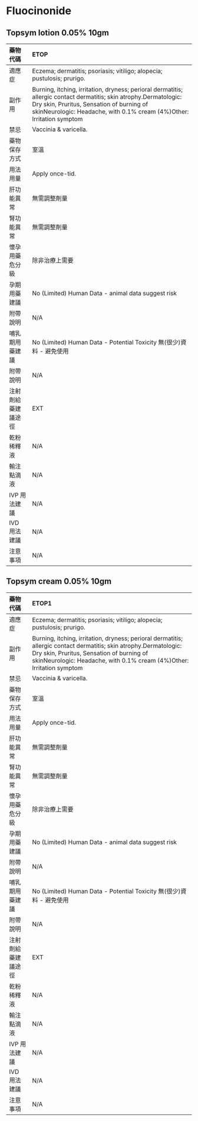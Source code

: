 # Fluocinonide

## Topsym lotion 0.05% 10gm

| 藥物代碼           | ETOP                                                                                                                                                                                                                                    |
|:-------------------|:----------------------------------------------------------------------------------------------------------------------------------------------------------------------------------------------------------------------------------------|
| 適應症             | Eczema; dermatitis; psoriasis; vitiligo; alopecia; pustulosis; prurigo.                                                                                                                                                                 |
| 副作用             | Burning, itching, irritation, dryness; perioral dermatitis; allergic contact dermatitis; skin atrophy.Dermatologic: Dry skin, Pruritus, Sensation of burning of skinNeurologic: Headache, with 0.1% cream (4%)Other: Irritation symptom |
| 禁忌               | Vaccinia & varicella.                                                                                                                                                                                                                   |
| 藥物保存方式       | 室溫                                                                                                                                                                                                                                    |
| 用法用量           | Apply once-tid.                                                                                                                                                                                                                         |
| 肝功能異常         | 無需調整劑量                                                                                                                                                                                                                            |
| 腎功能異常         | 無需調整劑量                                                                                                                                                                                                                            |
| 懷孕用藥危分級     | 除非治療上需要                                                                                                                                                                                                                          |
| 孕期用藥建議       | No (Limited) Human Data - animal data suggest risk                                                                                                                                                                                      |
| 附帶說明           | N/A                                                                                                                                                                                                                                     |
| 哺乳期用藥建議     | No (Limited) Human Data - Potential Toxicity 無(很少)資料 - 避免使用                                                                                                                                                                    |
| 附帶說明           | N/A                                                                                                                                                                                                                                     |
| 注射劑給藥建議途徑 | EXT                                                                                                                                                                                                                                     |
| 乾粉稀釋液         | N/A                                                                                                                                                                                                                                     |
| 輸注點滴液         | N/A                                                                                                                                                                                                                                     |
| IVP 用法建議       | N/A                                                                                                                                                                                                                                     |
| IVD 用法建議       | N/A                                                                                                                                                                                                                                     |
| 注意事項           | N/A                                                                                                                                                                                                                                     |

## Topsym cream 0.05% 10gm

| 藥物代碼           | ETOP1                                                                                                                                                                                                                                   |
|:-------------------|:----------------------------------------------------------------------------------------------------------------------------------------------------------------------------------------------------------------------------------------|
| 適應症             | Eczema; dermatitis; psoriasis; vitiligo; alopecia; pustulosis; prurigo.                                                                                                                                                                 |
| 副作用             | Burning, itching, irritation, dryness; perioral dermatitis; allergic contact dermatitis; skin atrophy.Dermatologic: Dry skin, Pruritus, Sensation of burning of skinNeurologic: Headache, with 0.1% cream (4%)Other: Irritation symptom |
| 禁忌               | Vaccinia & varicella.                                                                                                                                                                                                                   |
| 藥物保存方式       | 室溫                                                                                                                                                                                                                                    |
| 用法用量           | Apply once-tid.                                                                                                                                                                                                                         |
| 肝功能異常         | 無需調整劑量                                                                                                                                                                                                                            |
| 腎功能異常         | 無需調整劑量                                                                                                                                                                                                                            |
| 懷孕用藥危分級     | 除非治療上需要                                                                                                                                                                                                                          |
| 孕期用藥建議       | No (Limited) Human Data - animal data suggest risk                                                                                                                                                                                      |
| 附帶說明           | N/A                                                                                                                                                                                                                                     |
| 哺乳期用藥建議     | No (Limited) Human Data - Potential Toxicity 無(很少)資料 - 避免使用                                                                                                                                                                    |
| 附帶說明           | N/A                                                                                                                                                                                                                                     |
| 注射劑給藥建議途徑 | EXT                                                                                                                                                                                                                                     |
| 乾粉稀釋液         | N/A                                                                                                                                                                                                                                     |
| 輸注點滴液         | N/A                                                                                                                                                                                                                                     |
| IVP 用法建議       | N/A                                                                                                                                                                                                                                     |
| IVD 用法建議       | N/A                                                                                                                                                                                                                                     |
| 注意事項           | N/A                                                                                                                                                                                                                                     |

